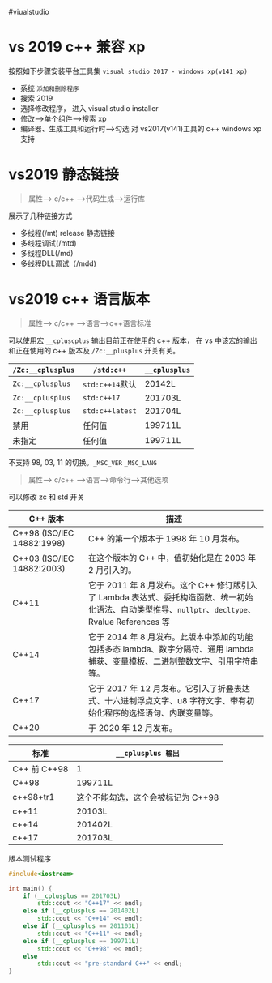 #viualstudio

# vs 2019 c++ 兼容 xp

按照如下步骤安装平台工具集 `visual studio 2017 - windows xp(v141_xp)`

- 系统 `添加和删除程序`
- 搜索 2019
- 选择修改程序， 进入 visual studio installer 
- 修改-->单个组件-->搜索 xp
- 编译器、生成工具和运行时-->勾选 对 vs2017(v141)工具的 c++ windows xp支持

# vs2019 静态链接

>属性--> c/c++ -->代码生成-->运行库

展示了几种链接方式

- 多线程(/mt)                            release 静态链接 
- 多线程调试(/mtd) 
- 多线程DLL(/md)
- 多线程DLL调试（/mdd)

# vs2019 c++ 语言版本

>属性--> c/c++ -->语言-->c++语言标准

可以使用宏 `__cpluscplus` 输出目前正在使用的 c++ 版本， 在 vs 中该宏的输出和正在使用的 c++ 版本及 `/Zc:__plusplus` 开关有关。

| `/Zc:__cplusplus` | `/std:c++`      | `__cplusplus` |
| ----------------- | --------------- | ------------- |
| `Zc:__cplusplus`  | `std:c++14`默认 | 20142L        |
| `Zc:__cplusplus`  | `std:c++17`     | 201703L       |
| `Zc:__cplusplus`  | `std:c++latest` | 201704L       |
| 禁用              | 任何值          | 199711L       |
| 未指定            | 任何值          | 199711L       |

不支持 98, 03, 11 的切换。`_MSC_VER` `_MSC_LANG`

> 属性--> c/c++ -->语言-->命令行-->其他选项

可以修改 zc 和 std 开关

| C++ 版本                   | 描述                                                                                                                                                |
| -------------------------- | --------------------------------------------------------------------------------------------------------------------------------------------------- |
| C++98 (ISO/IEC 14882:1998) | C++ 的第一个版本于 1998 年 10 月发布。                                                                                                              |
| C++03 (ISO/IEC 14882:2003) | 在这个版本的 C++ 中，值初始化是在 2003 年 2 月引入的。                                                                                              |
| C++11                      | 它于 2011 年 8 月发布。这个 C++ 修订版引入了 Lambda 表达式、委托构造函数、统一初始化语法、自动类型推导、`nullptr`、`decltype`、Rvalue References 等 |
| C++14                      | 它于 2014 年 8 月发布。此版本中添加的功能包括多态 lambda、数字分隔符、通用 lambda 捕获、变量模板、二进制整数文字、引用字符串等。                    |
| C++17                      | 它于 2017 年 12 月发布。它引入了折叠表达式、十六进制浮点文字、u8 字符文字、带有初始化程序的选择语句、内联变量等。                                   |
| C++20                      | 于 2020 年 12 月发布。                                                                                                                              |

| 标准         | `__cplusplus 输出`                 |
| ------------ | ---------------------------------- |
| C++ 前 C++98 | 1                                  |
| C++98        | 199711L                            |
| c++98+tr1    | 这个不能勾选，这个会被标记为 C++98 |
| c++11        | 20103L                             |
| c++14        | 201402L                            |
| c++17        | 201703L                            |

版本测试程序

```c++
#include<iostream>

int main() {
    if (__cplusplus == 201703L)
        std::cout << "C++17" << endl;
    else if (__cplusplus == 201402L)
        std::cout << "C++14" << endl;
    else if (__cplusplus == 201103L)
        std::cout << "C++11" << endl;
    else if (__cplusplus == 199711L)
        std::cout << "C++98" << endl;
    else
        std::cout << "pre-standard C++" << endl;
}
```